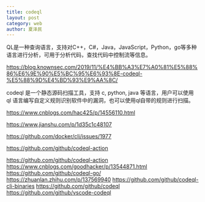 ```yaml
---
title: codeql
layout: post
category: web
author: 夏泽民
---
```

QL是一种查询语言，支持对C++，C#，Java，JavaScript，Python，go等多种语言进行分析，可用于分析代码，查找代码中控制流等信息。

https://blog.knownsec.com/2019/11/%E4%BB%A3%E7%A0%81%E5%88%86%E6%9E%90%E5%BC%95%E6%93%8E-codeql-%E5%88%9D%E4%BD%93%E9%AA%8C/
<!-- more -->

codeql 是一个静态源码扫描工具，支持 c, python, java 等语言，用户可以使用 ql 语言编写自定义规则识别软件中的漏洞，也可以使用ql自带的规则进行扫描。

https://www.cnblogs.com/hac425/p/14556110.html

https://www.jianshu.com/p/1d35c1c48107

https://github.com/docker/cli/issues/1977

https://github.com/github/codeql-action

https://github.com/github/codeql-action
 https://www.cnblogs.com/goodhacker/p/13544871.html 
https://github.com/github/codeql-go/ 
https://zhuanlan.zhihu.com/p/137569940
https://github.com/github/codeql-cli-binaries
https://github.com/github/codeql 
https://github.com/github/vscode-codeql


